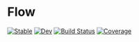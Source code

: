 # Flow

[![Stable](https://img.shields.io/badge/docs-stable-blue.svg)](https://AtilaSaraiva.github.io/Flow.jl/stable/)
[![Dev](https://img.shields.io/badge/docs-dev-blue.svg)](https://AtilaSaraiva.github.io/Flow.jl/dev/)
[![Build Status](https://github.com/AtilaSaraiva/Flow.jl/actions/workflows/CI.yml/badge.svg?branch=main)](https://github.com/AtilaSaraiva/Flow.jl/actions/workflows/CI.yml?query=branch%3Amain)
[![Coverage](https://codecov.io/gh/AtilaSaraiva/Flow.jl/branch/main/graph/badge.svg)](https://codecov.io/gh/AtilaSaraiva/Flow.jl)
